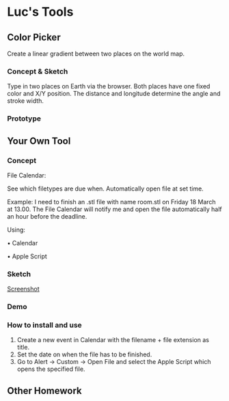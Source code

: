 # Luc's Tools

## Color Picker

Create a linear gradient between two places on the world map. 

### Concept & Sketch

Type in two places on Earth via the browser. Both places have one fixed color and X/Y position. The distance and longitude determine the angle and stroke width.

### Prototype

## Your Own Tool

### Concept

File Calendar:

See which filetypes are due when. Automatically open file at set time.

Example: I need to finish an .stl file with name room.stl on Friday 18 March at 13.00. The File Calendar will notify me and open the file automatically half an hour before the deadline.

Using:

• Calendar

• Apple Script

### Sketch

[Screenshot](http://i.imgur.com/L8EiWYh.png)

### Demo

### How to install and use

1. Create a new event in Calendar with the filename + file extension as title. 
2. Set the date on when the file has to be finished. 
3. Go to Alert -> Custom -> Open File and select the Apple Script which opens the specified file.

## Other Homework

